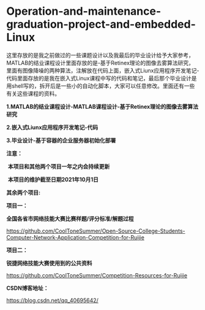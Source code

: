 # Operation-and-maintenance-graduation-project-and-embedded-Linux

这里存放的是我之前做过的一些课题设计以及我最后的毕业设计给予大家参考，MATLAB的结业课程设计里面存放的是-基于Retinex理论的图像去雾算法研究，里面有图像降噪的两种算法，注解放在代码上面，嵌入式Liunx应用程序开发笔记-代码里面存放的是我在嵌入式Linux课程中写的代码和笔记，最后那个毕业设计是用shell写的，拆开后是一些小的自动化脚本，大家可以任意修改。里面还有一些有关这些课程的资料。

**1.MATLAB的结业课程设计-MATLAB课程设计-基于Retinex理论的图像去雾算法研究**

**2.嵌入式Liunx应用程序开发笔记-代码**

**3.毕业设计-基于容器的企业服务器初始化部署**

**注意：**

​	**本项目和其他两个项目一年之内会持续更新**

​	**本项目的维护截至日期2021年10月1日**

**其余两个项目:**

**项目一：**

**全国各省市网络技能大赛比赛样题/评分标准/解题过程**

https://github.com/CoolToneSummer/Open-Source-College-Students-Computer-Network-Application-Competition-for-Ruijie

**项目二：**

**锐捷网络技能大赛使用到的公共资料**

https://github.com/CoolToneSummer/Competition-Resources-for-Ruijie

**CSDN博客地址：**

https://blog.csdn.net/qq_40695642/